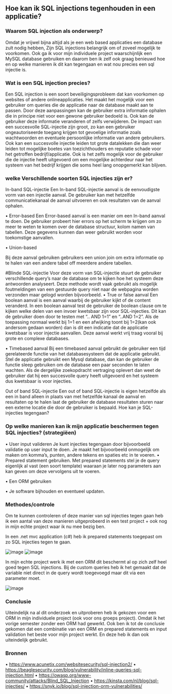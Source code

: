 ## Hoe kan ik SQL injections tegenhouden in een applicatie?

### Waarom SQL injection als onderwerp?

Omdat je vrijwel bijna altijd als je een web based applicaties een database zult nodig hebben, Zijn SQL injections belangrijk om of zoveel mogelijk te voorkomen. Ook ga ik voor mijn individuele project waarschijnlijk een MySQL database gebruiken en daarom ben ik zelf ook graag benieuwd hoe en op welke manieren ik dit kan tegengaan en wat nou precies een sql injectie is.


### Wat is een SQL injection precies?
Een SQL injection is een soort beveiligingsprobleem dat kan voorkomen op websites of andere onlineapplicaties. Het maakt het mogelijk voor een gebruiker om queries die de applicatie naar de database maakt aan te passen. Door deze aanpassingen kan de gebruiker extra informatie ophalen die in principe niet voor een gewone gebruiker bedoeld is. Ook kan de gebruiker deze informatie veranderen of zelfs verwijderen. De impact van een succesvolle SQL-injectie zijn groot, zo kan een gebruiker ongeautoriseerde toegang krijgen tot gevoelige informatie zoals wachtwoorden en eventuele persoonlijke informatie van andere gebruikers.
Ook kan een succesvolle injectie leiden tot grote datalekken die dan weer leiden tot mogelijke boetes van toezichthouders en reputatie schade voor het getroffen bedrijf/applicatie. Ook is het zelfs mogelijk voor de gebruiker die de injectie heeft uitgevoerd om een mogelijke achterdeur naar het systeem van het bedrijf krijgen die soms heel lang onopgemerkt kan blijven. 

### welke Verschillende soorten SQL injecties zijn er?
In-band SQL-injectie
Een In-band SQL-injectie aanval is de eenvoudigste vorm van een injectie aanval. De gebruiker kan met hetzelfde communicatiekanaal de aanval uitvoeren en ook resultaten van de aanval ophalen.

•	Error-based
Een Error-based aanval is een manier om een In-band aanval te doen. De gebruiker probeert hier errors op het scherm te krijgen om zo meer te weten te komen over de database structuur, kolom namen van tabellen. Deze gegevens kunnen dan weer gebruikt worden voor toekomstige aanvallen.

•	Union-based

Bij deze aanval gebruiken gebruikers een union join om extra informatie op te halen van een andere tabel off meerdere andere tabellen.


#Blinde SQL-injectie
Voor deze vorm van SQL-injectie stuurt de gebruiker verschillende query’s naar de database om te kijken hoe het systeem deze antwoorden analyseert. Deze methode wordt vaak gebruikt als mogelijk foutmeldingen van een gestuurde query niet naar de webpagina worden verzonden maar gelogd worden bijvoorbeeld.
•	True or false aanval
Een boolean aanval is een aanval waarbij de gebruiker kijkt of de content veranderd. In een boolean aanval test de gebruiker de boolean clause om te kijken welke delen van een invoer kwetsbaar zijn voor SQL-injecties.  Dit kan de gebruiker doen door te testen met “.. AND 1=1” en “..AND 1=2”. Als de toepassing normaal werkt bij 1=1 en een afwijking toont bij 1=2(kan ook andersom gedaan worden) dan is dit een indicatie dat de applicatie kwetsbaar is voor injectie aanvallen. Deze aanval werkt vrij traag vooral bij grote en complexe databases.

•	Timebased aanval
Bij een timebased aanval gebruikt de gebruiker een tijd gerelateerde functie van het databasesysteem dat de applicatie gebruikt. Stel de applicatie gebruikt een Mysql database, dan kan de gebruiker de functie sleep gebruiken om de database een paar seconden te laten wachten. Als de dergelijke zoekopdracht vertraging oplevert dan weet de gebruiker dat hij een succesvolle query heeft uitgevoerd en het systeem dus kwetsbaar is voor injecties.



Out of band SQL-injectie
Een out of band SQL-injectie is eigen hetzelfde als een in band alleen in plaats van met hetzelfde kanaal de aanval en resultaten op te halen laat de gebruiker de database resultaten sturen naar een externe locatie die door de gebruiker is bepaald.
Hoe kan je SQL-injecties tegengaan?

### Op welke manieren kan ik mijn applicatie beschermen tegen SQL injecties? (strategiëen)
•	User input valideren
Je kunt injecties tegengaan door bijvoorbeeld validatie op user input te doen. Je maakt het bijvoorbeeld onmogelijk om maken om komma’s, punten, andere tekens en spaties etc in te voeren. 
•	Prepared statement gebruiken. Met prepared statements stel je de query eigenlijk al vast (een soort template) waaraan je later nog parameters aan kan geven om deze vervolgens uit te voeren.

•	Een ORM gebruiken

•	Je software bijhouden en eventueel updaten.

### Methodes/controle
Om te kunnen controleren of deze manier van sql injecties tegen gaan heb ik een aantal van deze manieren uitgeprobeerd in een test project + ook nog in mijn echte project waar ik nu mee bezig ben.

In een .net mvc application (c#) heb ik prepared statements toegepast om zo SQL injecties tegen te gaan.

![image](https://user-images.githubusercontent.com/79633852/158549819-5f637893-f726-4ed9-8f1a-d2513bcc1f8d.png)
![image](https://user-images.githubusercontent.com/79633852/170222710-676b3ce9-781a-48fe-9bbb-e61fadb988b3.png)


In mijn echte project werk ik met een ORM dit beschermt al op zich zelf heel goed tegen SQL injections. Bij de custom queries heb ik het gemaakt dat de variable niet direct in de query wordt toegevoegd maar dit via een parameter moet. 

![image](https://user-images.githubusercontent.com/79633852/170225718-5ffbf541-7adb-4312-a0ef-d6279d659c33.png)


### Conclusie

Uiteindelijk na al dit onderzoek en uitproberen heb ik gekozen voor een ORM in mijn individuele project (ook voor ons groeps project). Omdat ik het vorige semester zonder een ORM had gewerkt. Ook ben ik tot de conclusie gekomen dat een combinatie van een ORM en prepared statements en input validation het beste voor mijn project werkt. En deze heb ik dan ook uiteindelijk gebruikt.



### Bronnen
•	https://www.acunetix.com/websitesecurity/sql-injection2/
•	https://beaglesecurity.com/blog/vulnerability/inline-queries-sql-injection.html
•	https://owasp.org/www-community/attacks/Blind_SQL_Injection
•	https://kinsta.com/nl/blog/sql-injecties/
•	 https://snyk.io/blog/sql-injection-orm-vulnerabilities/
